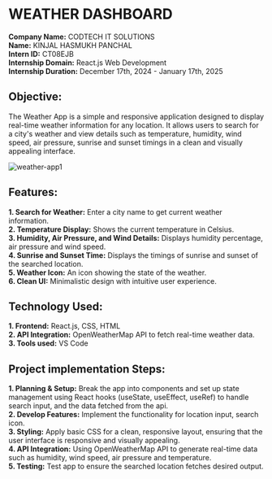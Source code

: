 
# WEATHER DASHBOARD 
**Company Name:** CODTECH IT SOLUTIONS </br>
**Name:** KINJAL HASMUKH PANCHAL </br>
**Intern ID:** CT08EJB </br>
**Internship Domain:** React.js Web Development </br>
**Internship Duration:** December 17th, 2024 - January 17th, 2025 </br>

## Objective:
The Weather App is a simple and responsive application designed to display real-time weather information for any location. It allows users to search for a city's weather and view details such as temperature, humidity, wind speed, air pressure, sunrise and sunset timings in a clean and visually appealing interface.

![weather-app1](https://github.com/user-attachments/assets/dac2d704-cc48-473d-8987-394e3f6ca0af)


## Features:
**1. Search for Weather:** Enter a city name to get current weather information.\
**2. Temperature Display:** Shows the current temperature in Celsius.\
**3. Humidity, Air Pressure, and Wind Details:** Displays humidity percentage, air pressure and wind speed.\
**4. Sunrise and Sunset Time:** Displays the timings of sunrise and sunset of the searched location.\
**5. Weather Icon:** An icon showing the state of the weather.\
**6. Clean UI:** Minimalistic design with intuitive user experience.

## Technology Used:
**1. Frontend:** React.js, CSS, HTML\
**2. API Integration:** OpenWeatherMap API to fetch real-time weather data.\
**3. Tools used:** VS Code

## Project implementation Steps:
**1. Planning & Setup:** Break the app into components and set up state management using React hooks (useState, useEffect, useRef) to handle search input, and the data fetched from the api.\
**2. Develop Features:** Implement the functionality for location input, search icon.\
**3. Styling:** Apply basic CSS for a clean, responsive layout, ensuring that the user interface is responsive and visually appealing.\
**4. API Integration:** Using OpenWeatherMap API to generate real-time data such as humidity, wind speed, air pressure and temperature.\
**5. Testing:** Test app to ensure the searched location fetches desired output.
